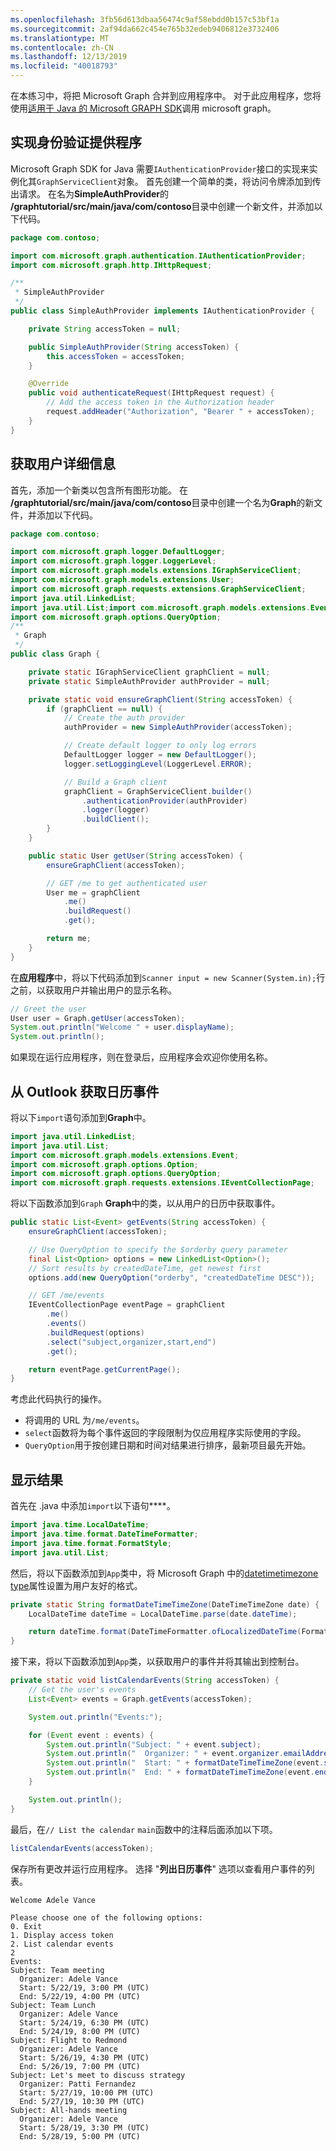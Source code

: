 ```yaml
---
ms.openlocfilehash: 3fb56d613dbaa56474c9af58ebdd0b157c53bf1a
ms.sourcegitcommit: 2af94da662c454e765b32edeb9406812e3732406
ms.translationtype: MT
ms.contentlocale: zh-CN
ms.lasthandoff: 12/13/2019
ms.locfileid: "40018793"
---
```

<!-- markdownlint-disable MD002 MD041 -->

在本练习中，将把 Microsoft Graph 合并到应用程序中。 对于此应用程序，您将使用[适用于 Java 的 Microsoft GRAPH SDK](https://github.com/microsoftgraph/msgraph-sdk-java)调用 microsoft graph。

## <a name="implement-an-authentication-provider"></a>实现身份验证提供程序

Microsoft Graph SDK for Java 需要`IAuthenticationProvider`接口的实现来实例化其`GraphServiceClient`对象。 首先创建一个简单的类，将访问令牌添加到传出请求。 在名为**SimpleAuthProvider**的 **/graphtutorial/src/main/java/com/contoso**目录中创建一个新文件，并添加以下代码。

```java
package com.contoso;

import com.microsoft.graph.authentication.IAuthenticationProvider;
import com.microsoft.graph.http.IHttpRequest;

/**
 * SimpleAuthProvider
 */
public class SimpleAuthProvider implements IAuthenticationProvider {

    private String accessToken = null;

    public SimpleAuthProvider(String accessToken) {
        this.accessToken = accessToken;
    }

    @Override
    public void authenticateRequest(IHttpRequest request) {
        // Add the access token in the Authorization header
        request.addHeader("Authorization", "Bearer " + accessToken);
    }
}
```

## <a name="get-user-details"></a>获取用户详细信息

首先，添加一个新类以包含所有图形功能。 在 **/graphtutorial/src/main/java/com/contoso**目录中创建一个名为**Graph**的新文件，并添加以下代码。

```java
package com.contoso;

import com.microsoft.graph.logger.DefaultLogger;
import com.microsoft.graph.logger.LoggerLevel;
import com.microsoft.graph.models.extensions.IGraphServiceClient;
import com.microsoft.graph.models.extensions.User;
import com.microsoft.graph.requests.extensions.GraphServiceClient;
import java.util.LinkedList;
import java.util.List;import com.microsoft.graph.models.extensions.Event;import com.microsoft.graph.options.Option;
import com.microsoft.graph.options.QueryOption;
/**
 * Graph
 */
public class Graph {

    private static IGraphServiceClient graphClient = null;
    private static SimpleAuthProvider authProvider = null;

    private static void ensureGraphClient(String accessToken) {
        if (graphClient == null) {
            // Create the auth provider
            authProvider = new SimpleAuthProvider(accessToken);

            // Create default logger to only log errors
            DefaultLogger logger = new DefaultLogger();
            logger.setLoggingLevel(LoggerLevel.ERROR);

            // Build a Graph client
            graphClient = GraphServiceClient.builder()
                .authenticationProvider(authProvider)
                .logger(logger)
                .buildClient();
        }
    }

    public static User getUser(String accessToken) {
        ensureGraphClient(accessToken);

        // GET /me to get authenticated user
        User me = graphClient
            .me()
            .buildRequest()
            .get();

        return me;
    }
}
```

在**应用程序**中，将以下代码添加到`Scanner input = new Scanner(System.in);`行之前，以获取用户并输出用户的显示名称。

```java
// Greet the user
User user = Graph.getUser(accessToken);
System.out.println("Welcome " + user.displayName);
System.out.println();
```

如果现在运行应用程序，则在登录后，应用程序会欢迎你使用名称。

## <a name="get-calendar-events-from-outlook"></a>从 Outlook 获取日历事件

将以下`import`语句添加到**Graph**中。

```java
import java.util.LinkedList;
import java.util.List;
import com.microsoft.graph.models.extensions.Event;
import com.microsoft.graph.options.Option;
import com.microsoft.graph.options.QueryOption;
import com.microsoft.graph.requests.extensions.IEventCollectionPage;
```

将以下函数添加到`Graph` **Graph**中的类，以从用户的日历中获取事件。

```java
public static List<Event> getEvents(String accessToken) {
    ensureGraphClient(accessToken);

    // Use QueryOption to specify the $orderby query parameter
    final List<Option> options = new LinkedList<Option>();
    // Sort results by createdDateTime, get newest first
    options.add(new QueryOption("orderby", "createdDateTime DESC"));

    // GET /me/events
    IEventCollectionPage eventPage = graphClient
        .me()
        .events()
        .buildRequest(options)
        .select("subject,organizer,start,end")
        .get();

    return eventPage.getCurrentPage();
}
```

考虑此代码执行的操作。

- 将调用的 URL 为`/me/events`。
- `select`函数将为每个事件返回的字段限制为仅应用程序实际使用的字段。
- `QueryOption`用于按创建日期和时间对结果进行排序，最新项目最先开始。

## <a name="display-the-results"></a>显示结果

首先在 .java 中添加`import`以下语句****。

```java
import java.time.LocalDateTime;
import java.time.format.DateTimeFormatter;
import java.time.format.FormatStyle;
import java.util.List;
```

然后，将以下函数添加到`App`类中，将 Microsoft Graph 中的[datetimetimezone type](/graph/api/resources/datetimetimezone?view=graph-rest-1.0)属性设置为用户友好的格式。

```java
private static String formatDateTimeTimeZone(DateTimeTimeZone date) {
    LocalDateTime dateTime = LocalDateTime.parse(date.dateTime);

    return dateTime.format(DateTimeFormatter.ofLocalizedDateTime(FormatStyle.SHORT)) + " (" + date.timeZone + ")";
}
```

接下来，将以下函数添加到`App`类，以获取用户的事件并将其输出到控制台。

```java
private static void listCalendarEvents(String accessToken) {
    // Get the user's events
    List<Event> events = Graph.getEvents(accessToken);

    System.out.println("Events:");

    for (Event event : events) {
        System.out.println("Subject: " + event.subject);
        System.out.println("  Organizer: " + event.organizer.emailAddress.name);
        System.out.println("  Start: " + formatDateTimeTimeZone(event.start));
        System.out.println("  End: " + formatDateTimeTimeZone(event.end));
    }

    System.out.println();
}
```

最后，在`// List the calendar` `main`函数中的注释后面添加以下项。

```java
listCalendarEvents(accessToken);
```

保存所有更改并运行应用程序。 选择 "**列出日历事件**" 选项以查看用户事件的列表。

```Shell
Welcome Adele Vance

Please choose one of the following options:
0. Exit
1. Display access token
2. List calendar events
2
Events:
Subject: Team meeting
  Organizer: Adele Vance
  Start: 5/22/19, 3:00 PM (UTC)
  End: 5/22/19, 4:00 PM (UTC)
Subject: Team Lunch
  Organizer: Adele Vance
  Start: 5/24/19, 6:30 PM (UTC)
  End: 5/24/19, 8:00 PM (UTC)
Subject: Flight to Redmond
  Organizer: Adele Vance
  Start: 5/26/19, 4:30 PM (UTC)
  End: 5/26/19, 7:00 PM (UTC)
Subject: Let's meet to discuss strategy
  Organizer: Patti Fernandez
  Start: 5/27/19, 10:00 PM (UTC)
  End: 5/27/19, 10:30 PM (UTC)
Subject: All-hands meeting
  Organizer: Adele Vance
  Start: 5/28/19, 3:30 PM (UTC)
  End: 5/28/19, 5:00 PM (UTC)
```
